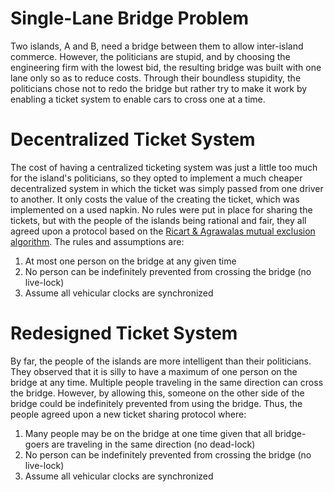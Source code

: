 Single-Lane Bridge Problem
==========================

Two islands, A and B, need a bridge between them to allow inter-island commerce. However, the politicians are stupid, and by choosing the engineering firm with the lowest bid, the resulting bridge was built with one lane only so as to reduce costs. Through their boundless stupidity, the politicians chose not to redo the bridge but rather try to make it work by enabling a ticket system to enable cars to cross one at a time.


Decentralized Ticket System
===========================

The cost of having a centralized ticketing system was just a little too much for the island's politicians, so they opted to implement a much cheaper decentralized system in which the ticket was simply passed from one driver to another. It only costs the value of the creating the ticket, which was implemented on a used napkin. No rules were put in place for sharing the tickets, but with the people of the islands being rational and fair, they all agreed upon a protocol based on the [Ricart & Agrawalas mutual exclusion algorithm](http://en.wikipedia.org/wiki/Ricart%E2%80%93Agrawala_algorithm). The rules and assumptions are:

1. At most one person on the bridge at any given time
2. No person can be indefinitely prevented from crossing the bridge (no live-lock)
3. Assume all vehicular clocks are synchronized


Redesigned Ticket System
========================

By far, the people of the islands are more intelligent than their politicians. They observed that it is silly to have a maximum of one person on the bridge at any time. Multiple people traveling in the same direction can cross the bridge. However, by allowing this, someone on the other side of the bridge could be indefinitely prevented from using the bridge. Thus, the people agreed upon a new ticket sharing protocol where:

1. Many people may be on the bridge at one time given that all bridge-goers are traveling in the same direction (no dead-lock)
2. No person can be indefinitely prevented from crossing the bridge (no live-lock)
3. Assume all vehicular clocks are synchronized
